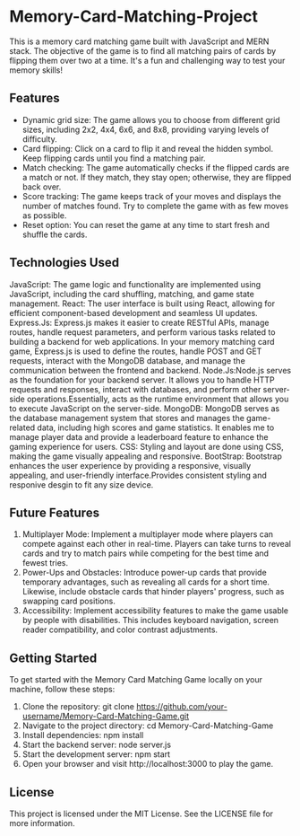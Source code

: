 # Memory-Card-Matching-Project

This is a memory card matching game built with JavaScript and MERN stack. The objective of the game is to find all matching pairs of cards by flipping them over two at a time. It's a fun and challenging way to test your memory skills!

## Features

- Dynamic grid size: The game allows you to choose from different grid sizes, including 2x2, 4x4, 6x6, and 8x8, providing varying levels of difficulty.
- Card flipping: Click on a card to flip it and reveal the hidden symbol. Keep flipping cards until you find a matching pair.
- Match checking: The game automatically checks if the flipped cards are a match or not. If they match, they stay open; otherwise, they are flipped back over.
- Score tracking: The game keeps track of your moves and displays the number of matches found. Try to complete the game with as few moves as possible. 
- Reset option: You can reset the game at any time to start fresh and shuffle the cards.

## Technologies Used

JavaScript: The game logic and functionality are implemented using JavaScript, including the card shuffling, matching, and game state management.
React: The user interface is built using React, allowing for efficient component-based development and seamless UI updates.
Express.Js: Express.js makes it easier to create RESTful APIs, manage routes, handle request parameters, and perform various tasks related to building a backend for web applications. In your memory matching card game, Express.js is used to define the routes, handle POST and GET requests, interact with the MongoDB database, and manage the communication between the frontend and backend.
Node.Js:Node.js serves as the foundation for your backend server. It allows you to handle HTTP requests and responses, interact with databases, and perform other server-side operations.Essentially, acts as the runtime environment that allows you to execute JavaScript on the server-side.
MongoDB: MongoDB serves as the database management system that stores and manages the game-related data, including high scores and game statistics. It enables me to manage player data and provide a leaderboard feature to enhance the gaming experience for users.
CSS: Styling and layout are done using CSS, making the game visually appealing and responsive.
BootStrap: Bootstrap enhances the user experience by providing a responsive, visually appealing, and user-friendly interface.Provides consistent styling and responive desgin to fit any size device. 

## Future Features

1. Multiplayer Mode: Implement a multiplayer mode where players can compete against each other in real-time. Players can take turns to reveal cards and try to match pairs while competing for the best time and fewest tries.
2. Power-Ups and Obstacles: Introduce power-up cards that provide temporary advantages, such as revealing all cards for a short time. Likewise, include obstacle cards that hinder players' progress, such as swapping card positions.
3. Accessibility: Implement accessibility features to make the game usable by people with disabilities. This includes keyboard navigation, screen reader compatibility, and color contrast adjustments.

## Getting Started

To get started with the Memory Card Matching Game locally on your machine, follow these steps:

1. Clone the repository: git clone https://github.com/your-username/Memory-Card-Matching-Game.git
2. Navigate to the project directory: cd Memory-Card-Matching-Game
3. Install dependencies: npm install
4. Start the backend server: node server.js
5. Start the development server: npm start
6. Open your browser and visit http://localhost:3000 to play the game.

## License

This project is licensed under the MIT License. See the LICENSE file for more information.
